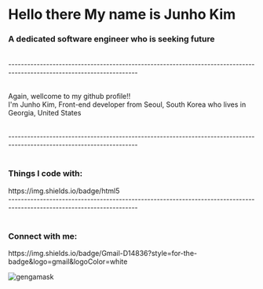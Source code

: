 
<h1>Hello there My name is Junho Kim</h1>
<h3>A dedicated software engineer who is seeking future</h3>

<br>
-----------------------------------------------------------------------------------------------------------------------
<br>
<br>

<p> Again, wellcome to my github profile!! <br> I'm Junho Kim, Front-end developer from Seoul, South Korea who lives in Georgia, United States </p>

<br>
-----------------------------------------------------------------------------------------------------------------------
<br>
<br>


<h3 align="left">Things I code with:</h3>
https://img.shields.io/badge/html5

<br>
-----------------------------------------------------------------------------------------------------------------------
<br>
<br>

<h3 align="left">Connect with me:</h3>
https://img.shields.io/badge/Gmail-D14836?style=for-the-badge&logo=gmail&logoColor=white


<p><img align="center" src="https://github-readme-stats.vercel.app/api/top-langs?username=gengamask&show_icons=true&locale=en&layout=compact" alt="gengamask" /></p>

